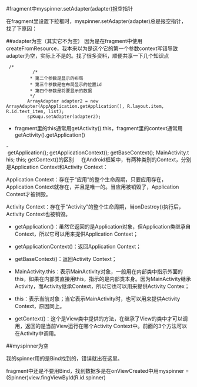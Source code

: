 #fragment中myspinner.setAdapter(adapter)报空指针

在fragment里设置下拉框时，myspinner.setAdapter(adapter)总是报空指针，找了下原因：

##adapter为空（其实它不为空）
因为是在fragment中使用createFromResource，我本来以为是这个它的第一个参数context写错导致adapter为空，实际上不是的。找了很多资料，顺便共享一下几个知识点

```
 /*
          /*
         * 第二个参数是显示的布局
         * 第三个参数是在布局显示的位置id
         * 第四个参数是将要显示的数据
         */
        ArrayAdapter adapter2 = new ArrayAdapter(AppApplication.getApplication(), R.layout.item, R.id.text_item, list);
        spKuqu.setAdapter(adapter2);
```

- fragment里的this通常用getActivity().this，fragment里的context通常用getActivity().getApplication()

- getApplication(); getApplicationContext(); getBaseContext(); MainActivity.this; this; getContext()的区别
    在Android框架中，有两种类别的Context，分别是Application Context和Activity Context：

Application Context：存在于“应用”的整个生命周期，只要应用存在，Application Context就存在，并且是唯一的。当应用被销毁了，Application Context才被销毁。

Activity Context：存在于“Activity”的整个生命周期，当onDestroy()执行后，Activity Context也被销毁。

- getApplication()：虽然它返回的是Application对象，但Application类继承自Context，所以它可以用来提供Application Context；

- getApplicationContext()：返回Application Context；

- getBaseContext()：返回Activity Context；

- MainActivity.this：表示MainActivity对象，一般用在内部类中指示外面的this，如果在内部类直接用this，指示的是内部类本身。因为MainActivity继承Activity，而Activity继承Context，所以它也可以用来提供Activity Contex；

- this：表示当前对象；当它表示MainActivity时，也可以用来提供Activity Context，原因同上。

- getContext()：这个是View类中提供的方法，在继承了View的类中才可以调用，返回的是当前View运行在哪个Activity Context中。前面的3个方法可以在Activity中调用。

##myspinner为空

我的spinner用的是Bind找到的，错误就出在这里。

fragment中还是不要用Bind，找到数据多是在onViewCreated中用myspinner = (Spinner)view.fingViewById(R.id.spinner)
